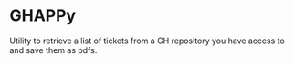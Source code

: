 # GHAPPy 

Utility to retrieve a list of tickets from a GH repository you have access to and save them as pdfs.

